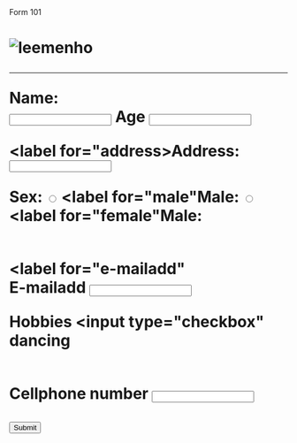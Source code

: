 <!DOCTYPE html>
<html lang="en">
<head>
  <meta charset=UTF"8">
  <meta name="viewport" content="widht=device=widht, initial-scale.8">
  <tittle>Form 101</tittle>
</head>
<body>
  <h1 align="leeminho-southkorean actor and singer"</h1>
  <img src=https://static.toiimg.com/thumb/msid-95488123,imgsize-22294,width-200,height-300,resizemode-6/95488123.jpg alt="leemenho">
  <hr>
  <label for="name">Name:</label><br>
  <input type="text" id="required surename">
  <label>Age</label>
  <input type=="text id="age" name="age"><br>
    
  <label for="address>Address:</label><br>
  <input type="text" id="address" name="address"><br>
  
  <label>Sex:</label>
  <input type="radio" id="male" name="Sex" value="Male">
  <label for="male"Male:</label>
  <input type="radio" id="female" name="sex" value="Female">
  <label for="female"Male:</label><br><br>
  
  <label for="e-mailadd" </label><br><label>E-mailadd</label>
  <input type="text" id="require surename">
        
  <label for="Hobbies">Hobbies</label>
  <input type="checkbox" <label for="reading">dancing</label><br><br>
  
  <label for="cellphone number">Cellphone number</label>
  <input type="text" id=cellphonenumber name="Cellphone number"> 
  <br>
  <br>
  <input type="submit">
      </form>
  </body>
  </html>
